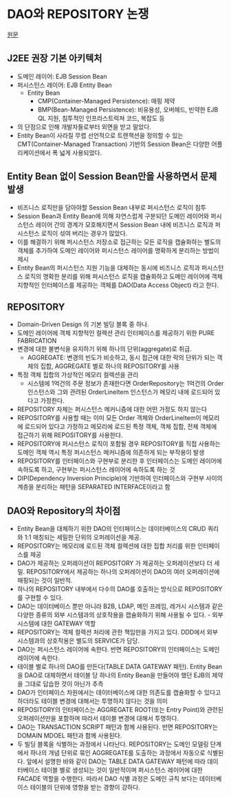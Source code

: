 # DAO와 REPOSITORY 논쟁

[원문](http://aeternum.egloos.com/1160846)

## J2EE 권장 기본 아키텍처

- 도메인 레이어: EJB Session Bean
- 퍼시스턴스 레이어: EJB Entity Bean
    - Entity Bean
        - CMP(Container-Managed Persistence): 매핑 제약
        - BMP(Bean-Managed Persistence): 비유용성, 오버헤드, 빈약한 EJB QL 지원, 침투적인 인프라스트럭쳐 코드, 복잡도 등
- 의 단점으로 인해 개발자들로부터 외면을 받고 말았다.
- Entity Bean이 사라질 무렵 선언적으로 트랜잭션을 정의할 수 있는 CMT(Container-Managed Transaction) 기반의 Session Bean은 다양한 어플리케이션에서 폭 넓게 사용되었다.

## Entity Bean 없이 Session Bean만을 사용하면서 문제 발생

- 비즈니스 로직만을 담아야할 Session Bean 내부로 퍼시스턴스 로직이 침투
- Session Bean과 Entity Bean에 의해 자연스럽게 구분되던 도메인 레이어와 퍼시스턴스 레이어 간의 경계가 모호해지면서 Session Bean 내에 비즈니스 로직과 퍼시스턴스 로직이 섞여 버리는 경우가 많았다.
- 이를 해결하기 위해 퍼시스턴스 저장소로 접근하는 모든 로직을 캡슐화하는 별도의 객체를 추가하여 도메인 레이어와 퍼시스턴스 레이어를 명확하게 분리하는 방법이 제시
- Entity Bean의 퍼시스턴스 지원 기능을 대체하는 동시에 비즈니스 로직과 퍼시스턴스 로직의 명확한 분리를 위해 퍼시스턴스 로직을 캡슐화하고 도메인 레이어에 객체 지향적인 인터페이스를 제공하는 객체를 DAO(Data Access Object) 라고 한다.

## REPOSITORY

- Domain-Driven Design 의 기본 빌딩 블록 중 하나.
- 도메인 레이어에 객체 지향적인 컬렉션 관리 인터페이스를 제공하기 위한 PURE FABRICATION
- 변경에 대한 불변식을 유지하기 위해 하나의 단위(aggregate)로 취급.
    - AGGREGATE: 변경의 빈도가 비슷하고, 동시 접근에 대한 락의 단위가 되는 객체의 집합, AGGREGATE 별로 하나의 REPOSITORY를 사용
- 특정 객체 집합의 가상적인 메모리 컬렉션을 관리
    - 시스템에 1억건의 주문 정보가 존재한다면 OrderRepository는 1억건의 Order 인스턴스와 그와 관려된 OrderLineItem 인스턴스가 메모리 내에 로드되어 있다고 가정한다.
- REPOSITORY 자체는 퍼시스턴스 메커니즘에 대한 어떤 가정도 하지 않는다
- REPOSITORY를 사용할 때는 이미 모든 Order 객체와 OrderLineItem이 메모리에 로드되어 있다고 가정하고 메모리에 로드된 특정 객체, 객체 집합, 전체 객체에 접근하기 위해 REPOSITORY를 사용한다.
- REPOSITORY에 퍼시스턴스 로직이 포함될 경우 REPOSITORY를 직접 사용하는 도메인 객체 역시 특정 퍼시스턴스 메커니즘에 의존하게 되는 부작용이 발생
- REPOSITORY를 인터페이스와 구현부로 분리한 후 인터페이스는 도메인 레이어에 속하도록 하고, 구현부는 퍼시스턴스 레이어에 속하도록 하는 것
- DIP(Dependency Inversion Principle)에 기반하여 인터페이스와 구현부 사이의 계층을 분리하는 패턴을 SEPARATED INTERFACE이라고 함

## DAO와 Repository의 차이점

- Entity Bean을 대체하기 위한 DAO의 인터페이스는 데이터베이스의 CRUD 쿼리와 1:1 매칭되는 세밀한 단위의 오퍼레이션을 제공.
- REPOSITORY는 메모리에 로드된 객체 컬렉션에 대한 집합 처리를 위한 인터페이스를 제공
- DAO가 제공하는 오퍼레이션이 REPOSITORY 가 제공하는 오퍼레이션보다 더 세밀. REPOSITORY에서 제공하는 하나의 오퍼레이션이 DAO의 여러 오퍼레이션에 매핑되는 것이 일반적.
- 하나의 REPOSITORY 내부에서 다수의 DAO를 호출하는 방식으로 REPOSITORY를 구현할 수 있다.
- DAO는 데이터베이스 뿐만 아니라 B2B, LDAP, 메인 프레임, 레거시 시스템과 같은 다양한 종류의 외부 시스템과의 상호작용을 캡슐화하기 위해 사용될 수 있다. - 외부 시스템에 대한 GATEWAY 역할
- REPOSITORY는 객체 컬렉션 처리에 관한 책임만을 가지고 있다. DDD에서 외부 시스템과의 상호작용은 별도의 SERVICE가 담당.
- DAO는 퍼시스턴스 레이어에 속한다. 반면 REPOSITORY의 인터페이스는 도메인 레이어에 속한다.
- 테이블 별로 하나의 DAO를 만든다(TABLE DATA GATEWAY 패턴). Entity Bean을 DAO로 대체하면서 테이블 당 하나의 Entity Bean을 만들어야 했던 EJB의 제약을 그대로 답습한 것이 아닌가 추측
- DAO가 인터페이스 차원에서는 데이터베이스에 대한 의존도를 캡슐화할 수 있다고 하더라도 테이블 변경에 대해서는 투명하지 않다는 것을 의미
- REPOSITORY의 인터페이스는 AGGREGATE ROOT(또는 Entry Point)와 관련된 오퍼레이션만을 포함하며 따라서 테이블 변경에 대해서 투명하다.
- DAO는 TRANSACTION SCRIPT 패턴과 함께 사용된다. 반면 REPOSITORY는 DOMAIN MDOEL 패턴과 함께 사용된다.
- 두 빌딩 블록을 식별하는 과정에서 나타난다. REPOSITORY는 도메인 모델링 단계에서 하나의 개념 단위로 묶인 AGGREGATE를 도출하는 과정에서 자동으로 식별된다. 앞에서 설명한 바와 같이 DAO는 TABLE DATA GATEWAY 패턴에 따라 데이터베이스 테이블 별로 생성되는 것이 일반적이며 퍼시스턴스 레이어에 대한 FACADE 역할을 수행한다. 따라서 DAO 식별 과정은 도메인 규칙 보다는 데이터베이스 테이블의 단위에 영향을 받는 경향이 강하다.